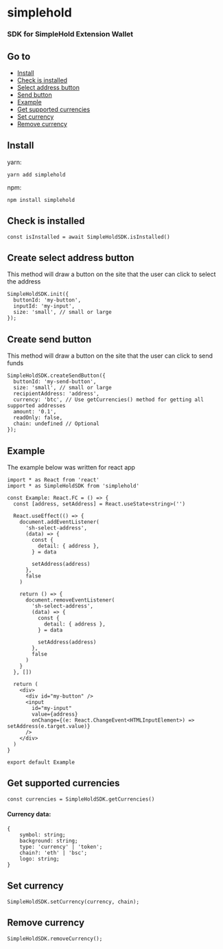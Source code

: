 # simplehold

### SDK for SimpleHold Extension Wallet

## Go to

- [Install](#install)
- [Check is installed](#check-is-installed)
- [Select address button](#create-select-address-button)
- [Send button](#create-send-address-button)
- [Example](#example)
- [Get supported currencies](#get-supported-currencies)
- [Set currency](#set-currency)
- [Remove currency](#remove-currency)

## Install

yarn:

```
yarn add simplehold
```

npm:

```
npm install simplehold
```

## Check is installed

```
const isInstalled = await SimpleHoldSDK.isInstalled()
```

## Create select address button

This method will draw a button on the site that the user can click to select the address

```
SimpleHoldSDK.init({
  buttonId: 'my-button',
  inputId: 'my-input',
  size: 'small', // small or large
});
```

## Create send button

This method will draw a button on the site that the user can click to send funds

```
SimpleHoldSDK.createSendButton({
  buttonId: 'my-send-button',
  size: 'small', // small or large
  recipientAddress: 'address',
  currency: 'btc', // Use getCurrencies() method for getting all supported addresses
  amount: '0.1',
  readOnly: false,
  chain: undefined // Optional
});
```

## Example

The example below was written for react app

```
import * as React from 'react'
import * as SimpleHoldSDK from 'simplehold'

const Example: React.FC = () => {
  const [address, setAddress] = React.useState<string>('')

  React.useEffect(() => {
    document.addEventListener(
      'sh-select-address',
      (data) => {
        const {
          detail: { address },
        } = data

        setAddress(address)
      },
      false
    )

    return () => {
      document.removeEventListener(
        'sh-select-address',
        (data) => {
          const {
            detail: { address },
          } = data

          setAddress(address)
        },
        false
      )
    }
  }, [])

  return (
    <div>
      <div id="my-button" />
      <input
        id="my-input"
        value={address}
        onChange={(e: React.ChangeEvent<HTMLInputElement>) => setAddress(e.target.value)}
      />
    </div>
  )
}

export default Example
```

## Get supported currencies

```
const currencies = SimpleHoldSDK.getCurrencies()
```

#### Currency data:

```
{
	symbol: string;
	background: string;
	type: 'currency' | 'token';
	chain?: 'eth' | 'bsc';
	logo: string;
}
```

## Set currency

```
SimpleHoldSDK.setCurrency(currency, chain);
```

## Remove currency

```
SimpleHoldSDK.removeCurrency();
```
